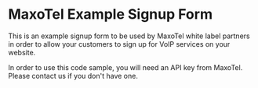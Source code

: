 # MaxoTel Example Signup Form

This is an example signup form to be used by MaxoTel white label partners in order to allow your customers to sign up for VoIP services on your website.

In order to use this code sample, you will need an API key from MaxoTel.  
Please contact us if you don't have one.

